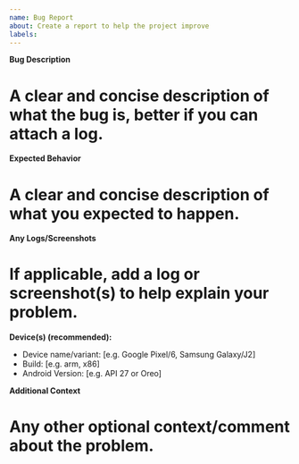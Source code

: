 ```yaml
---
name: Bug Report
about: Create a report to help the project improve
labels:
---
```


**Bug Description**
# A clear and concise description of what the bug is, better if you can attach a log.

**Expected Behavior**
# A clear and concise description of what you expected to happen.

**Any Logs/Screenshots**
# If applicable, add a log or screenshot(s) to help explain your problem.

**Device(s) (recommended):**
 - Device name/variant: [e.g. Google Pixel/6, Samsung Galaxy/J2]
 - Build: [e.g. arm, x86]
 - Android Version: [e.g. API 27 or Oreo]

**Additional Context**
# Any other optional context/comment about the problem.
